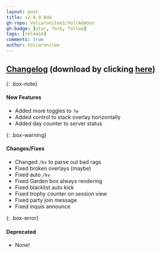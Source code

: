 ```yaml
---
layout: post
title: v2.8.9 Bob
gh-repo: Volcaronitee1/VolcAddons
gh-badge: [star, fork, follow]
tags: [release]
comments: true
author: Volcaronitee
---
```


## [Changelog](https://github.com/Volcaronitee1/VolcAddons/releases/tag/2.8.9) (download by clicking [here](https://github.com/Volcaronitee1/VolcAddons/releases/tag/2.8.9))

{: .box-note}
#### New Features
- Added more toggles to `?w`
- Added control to stack overlay horizontally
- Added day counter to server status

{: .box-warning}
#### Changes/Fixes
- Changed `/kv` to parse out bad rags
- Fixed broken overlays (maybe)
- Fixed auto `/kv`
- Fixed Garden box always rendering
- Fixed blacklist auto kick
- Fixed trophy counter on session view
- Fixed party join message
- Fixed inquis announce

{: .box-error}
#### Deprecated
- None!
